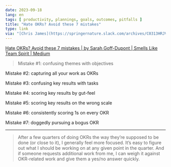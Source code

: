 ```yaml
---
date: 2023-09-18
lang: en
tags: [ productivity, plannings, goals, outcomes, pitfalls ]
title: "Hate OKRs? Avoid these 7 mistakes"
type: link
via: "[Chris James](https://springernature.slack.com/archives/C0313HRJVL7/p1694424775768889)"
---
```


[Hate OKRs? Avoid these 7 mistakes | by Sarah Goff-Dupont | Smells Like Team Spirit | Medium](https://medium.com/smells-like-team-spirit/hate-okrs-avoid-these-7-mistakes-193ddf5091be)

> Mistake #1: confusing themes with objectives

Mistake #2: capturing all your work as OKRs

Mistake #3: confusing key results with tasks

Mistake #4: scoring key results by gut-feel

Mistake #5: scoring key results on the wrong scale

Mistake #6: consistently scoring 1s on every OKR

Mistake #7: doggedly pursuing a bogus OKR

---

> After a few quarters of doing OKRs the way they’re supposed to be done (or close to it), I generally feel more focused. It’s easy to figure out what I should be working on at any given point in the quarter. And if someone requests additional work from me, I can weigh it against OKR-related work and give them a yes/no answer quickly.

